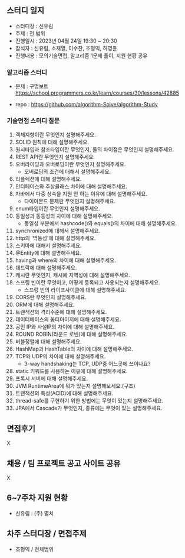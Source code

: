 ## 스터디 일지
- 스터디장 : 신유림
- 주제 : 전 범위
- 진행일시 : 2023년 04월 24일 19:30 ~ 20:30
- 참석자 : 신유림, 소재열, 이수찬, 조형익, 허영윤
- 진행내용 : 모의기술면접, 알고리즘 1문제 풀이, 지원 현황 공유

### 알고리즘 스터디
- 문제 : 구명보트
https://school.programmers.co.kr/learn/courses/30/lessons/42885

- repo : https://github.com/algorithm-Solve/algorithm-Study

### 기술면접 스터디 질문

1. 객체지향이란 무엇인지 설명해주세요.
2. SOLID 원칙에 대해 설명해주세요.
3. 원시타입과 참조타입이란 무엇인지, 둘의 차이점은 무엇인지 설명해주세요.
4. REST API란 무엇인지 설명해주세요.
5. 오버라이딩과 오버로딩이란 무엇인지 설명해주세요. 
   - 오버로딩의 조건에 대해서 설명해주세요.
6. 리플렉션에 대해 설명해주세요.
7. 인터페이스와 추상클래스 차이에 대해 설명해주세요.
8. 자바에서 다중 상속을 지원 안 하는 이유에 대해 설명해주세요. 
   - 다이아몬드 문제란 무엇인지 설명해주세요.
9. enum타입이란 무엇인지 설명해주세요.
10. 동일성과 동등성의 차이에 대해 설명해주세요.
    - 동일성 부분에서 hashcode()와 equals()의 차이에 대해 설명해주세요.
11. synchronized에 대해서 설명해주세요.
12. http의 '멱등성'에 대해 설명해주세요.
13. 스키마에 대해서 설명해주세요.
14. @Entity에 대해 설명해주세요.
15. having과 where의 차이에 대해 설명해주세요.
16. 데드락에 대해 설명해주세요.
17. 캐시란 무엇인지, 캐시에 지역성에 대해 설명해주세요.
18. 스프링 빈이란 무엇이고, 어떻게 등록되고 사용되는지 설명해주세요.
    - 스프링 빈의 라이프사이클에 대해 설명해주세요.
19. CORS란 무엇인지 설명해주세요.
20. ORM에 대해 설명해주세요.
21. 트랜잭션의 격리수준에 대해 설명해주세요.
22. 데이터베이스의 옵티마이저에 대해 설명해주세요.
23. 공인 IP와 사설IP의 차이에 대해 설명해주세요.
24. ROUND ROBIN(라운드 로빈)에 대해 설명해주세요.
25. 버블정렬에 대해 설명해주세요.
26. HashMap과 HashTable의 차이에 대해 설명해주세요.
27. TCP와 UDP의 차이에 대해 설명해주세요.
    - 3-way handshaking는 TCP, UDP중 어느곳에 쓰이나요?
28. static 키워드를 사용하는 이유에 대해 설명해주세요.
29. 프록시 서버에 대해 설명해주세요.
30. JVM RuntimeArea에 뭐가 있는지 설명해보세요.(구조)
31. 트랜잭션의 특성(ACID)에 대해 설명해주세요.
32. thread-safe를 구현하기 위한 방법에는 무엇이 있는지 설명해주세요.
33. JPA에서 Cascade가 무엇인지, 종류에는 무엇이 있는 설명해주세요.


## 면접후기
X

## 채용 / 팀 프로젝트 공고 사이트 공유
X

## 6~7주차 지원 현황
- 신유림 : (주) 멸치

## 차주 스터디장 / 면접주제
- 조형익 / 전체범위
